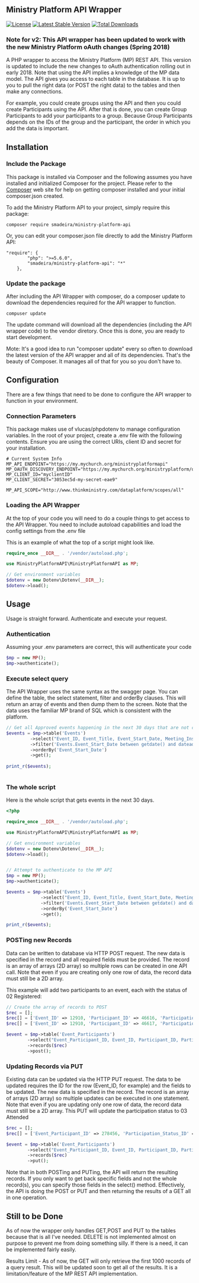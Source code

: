 ## Ministry Platform API Wrapper
[![License](https://poser.pugx.org/smadeira/ministry-platform-api/license)](https://packagist.org/packages/smadeira/ministry-platform-api)
[![Latest Stable Version](https://poser.pugx.org/smadeira/ministry-platform-api/v/stable)](https://packagist.org/packages/smadeira/ministry-platform-api)
[![Total Downloads](https://poser.pugx.org/smadeira/ministry-platform-api/downloads)](https://packagist.org/packages/smadeira/ministry-platform-api)


### Note for v2: This API wrapper has been updated to work with the new Ministry Platform oAuth changes (Spring 2018)

A PHP wrapper to access the Ministry Platform (MP) REST API.  This version is updated to
include the new changes to oAuth authentication rolling out in early 2018. Note that using the API implies a knowledge of the 
MP data model. The API gives you access to each table in the database. It is up to you to pull the right data (or POST the right data) 
to the tables and then make any connections.</p>

For example, you could create groups using the API and then you could create Participants using 
the API. After that is done, you can create Group Participants to add your participants to a group. Because Group 
Participants depends on the IDs of the group and the participant, the order in which you add the data is important.

## Installation

### Include the Package
This package is installed via Composer and the following assumes you have installed and initialized Composer for 
the project.  Please refer to the <a href="http://getcomposer.org" target="blank">Composer</a> web site for help on getting composer
installed and your initial composer.json created. 

To add the Ministry Platform API to your project, simply require this package:

```shell
composer require smadeira/ministry-platform-api
```

Or, you can edit your composer.json file directly to add the Ministry Platform API:
```
"require": {
        "php": ">=5.6.0",
        "smadeira/ministry-platform-api": "*"
    },
```

### Update the package
After including the API Wrapper with composer, do a composer update to download the dependencies required for the 
API wrapper to function.

```
compuser update
```
The update command will download all the dependencies (including the API wrapper code) to the vendor diretory.  Once this is done, you are ready to 
start development.

Mote: It's a good idea to run "composer update" every so often to download the latest version of the API wrapper and all of its dependencies.  That's the 
beauty of Composer.  It manages all of that for you so you don't have to.

## Configuration
There are a few things that need to be done to configure the API wrapper to function in your environment.

### Connection Parameters
This package makes use of vlucas/phpdotenv to manage configuration variables.  In the root of your project, create a .env file with the following contents.  Ensure you
are using the correct URIs, client ID and secret for your installation.

```
# Current System Info
MP_API_ENDPOINT="https://my.mychurch.org/ministryplatformapi"
MP_OAUTH_DISCOVERY_ENDPOINT="https://my.mychurch.org/ministryplatform/oauth"
MP_CLIENT_ID="myclientID"
MP_CLIENT_SECRET="3053ec5d-my-secret-eae9"

MP_API_SCOPE="http://www.thinkministry.com/dataplatform/scopes/all"
```

### Loading the API Wrapper
At the top of your code you will need to do a couple things to get access to the API Wrapper. You need to include autoload capabilities and load the 
config settings from the .env file

This is an example of what the top of a script might look like.

```php
require_once __DIR__ . '/vendor/autoload.php';

use MinistryPlatformAPI\MinistryPlatformAPI as MP;

// Get environment variables
$dotenv = new Dotenv\Dotenv(__DIR__);
$dotenv->load();

```  

## Usage
Usage is straight forward.  Authenticate and execute your request.
### Authentication
Assuming your .env parameters are correct, this will authenticate your code 

```php
$mp = new MP();
$mp->authenticate();
```

### Execute select query
The API Wrapper uses the same syntax as the swagger page. You can define the table, the select statement, filter and 
orderBy clauses. This will return an array of events and then dump them to the screen.  Note that the data uses the familiar MP brand
of SQL which is consistent with the platform.  

```php
// Get all Approved events happening in the next 30 days that are not cancelled and order by the Event Start Date
$events = $mp->table('Events')
         ->select("Event_ID, Event_Title, Event_Start_Date, Meeting_Instructions, Event_End_Date, Location_ID_Table.[Location_Name], dp_fileUniqueId AS Image_ID")
         ->filter('Events.Event_Start_Date between getdate() and dateadd(day, 30, getdate()) AND Featured_On_Calendar = 1 AND Events.[_Approved] = 1 AND ISNULL(Events.[Cancelled], 0) = 0')
         ->orderBy('Event_Start_Date')
         ->get();
         
print_r($events);
         
```

### The whole script
Here is the whole script that gets events in the next 30 days.

```php
<?php

require_once __DIR__ . '/vendor/autoload.php';

use MinistryPlatformAPI\MinistryPlatformAPI as MP;

// Get environment variables
$dotenv = new Dotenv\Dotenv(__DIR__);
$dotenv->load();


// Attempt to authenticate to the MP API
$mp = new MP();
$mp->authenticate();

$events = $mp->table('Events')
             ->select("Event_ID, Event_Title, Event_Start_Date, Meeting_Instructions, Event_End_Date, Location_ID_Table.[Location_Name], dp_fileUniqueId AS Image_ID")
             ->filter('Events.Event_Start_Date between getdate() and dateadd(day, 30, getdate()) AND Featured_On_Calendar = 1 AND Events.[_Approved] = 1 AND ISNULL(Events.[Cancelled], 0) = 0')
             ->orderBy('Event_Start_Date')
             ->get();

print_r($events);
```

### POSTing new Records
Data can be written to database via HTTP POST request. The new data is specified in the record and all required fields must be provided.
The record is an array of arrays (2D array) so multiple rows can be created in one API call. Note that even if you are creating only one 
row of data, the record data must still be a 2D array.

This example will add two participants to an event, each with the status of 02 Registered:
```php
// Create the array of records to POST
$rec = [];
$rec[] = ['Event_ID' => 12910, 'Participant_ID' => 46616, 'Participation_Status_ID' => 2];
$rec[] = ['Event_ID' => 12910, 'Participant_ID' => 46617, 'Participation_Status_ID' => 2];

$event = $mp->table('Event_Participants')
		->select("Event_Participant_ID, Event_ID, Participant_ID, Participation_Status_ID")
		->records($rec)			
		->post();
``` 

### Updating Records via PUT
Existing data can be updated via the HTTP PUT request.  The data to be updated requires the ID for the row (Event_ID, for example) and the fields to be updated. 
The new data is specified in the record.  The record is an array of arrays (2D array) so multiple updates can be executed in one statement. Note 
that even if you are updating only one row of data, the record data must still be a 2D array.  This PUT will update the participation status to 03 Attended

```php
$rec = [];
$rec[] = ['Event_Participant_ID' => 278456, 'Participation_Status_ID' => 3];

$event = $mp->table('Event_Participants')
		->select("Event_Participant_ID, Event_ID, Participant_ID, Participation_Status_ID")
		->records($rec)			
		->put();
```

Note that in both POSTing and PUTing, the API will return the resulting records.  If you only want to get back specific fields and 
not the whole record(s), you can specify those fields in the select() method.  Effectively, the API is doing the POST or PUT and then 
returning the results of a GET all in one operation.  

## Still to be Done
As of now the wrapper only handles GET,POST and PUT to the tables because that is all I've needed.  DELETE is not implemented almost on purpose to 
prevent me from doing something silly. If there is a need, it can be implemented fairly easily.

Results Limit - As of now, the GET will only retrieve the first 1000 records of a query result.  This will be updated soon to get all of the results. It
is a limitation/feature of the MP REST API implementation.
